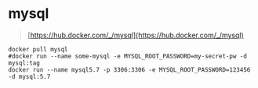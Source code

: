 # mysql
> [https://hub.docker.com/_/mysql](https://hub.docker.com/_/mysql)

```
docker pull mysql
#docker run --name some-mysql -e MYSQL_ROOT_PASSWORD=my-secret-pw -d mysql:tag
docker run --name mysql5.7 -p 3306:3306 -e MYSQL_ROOT_PASSWORD=123456 -d mysql:5.7
```
